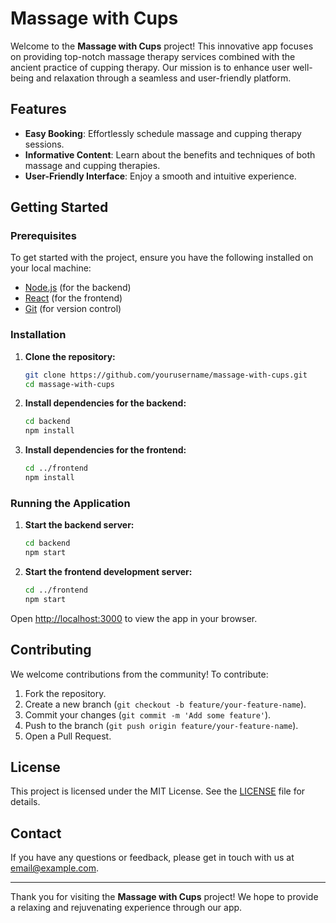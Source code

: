# Massage with Cups

Welcome to the **Massage with Cups** project! This innovative app focuses on providing top-notch massage therapy services combined with the ancient practice of cupping therapy. Our mission is to enhance user well-being and relaxation through a seamless and user-friendly platform.

## Features

- **Easy Booking**: Effortlessly schedule massage and cupping therapy sessions.
- **Informative Content**: Learn about the benefits and techniques of both massage and cupping therapies.
- **User-Friendly Interface**: Enjoy a smooth and intuitive experience.

## Getting Started

### Prerequisites

To get started with the project, ensure you have the following installed on your local machine:

- [Node.js](https://nodejs.org/) (for the backend)
- [React](https://reactjs.org/) (for the frontend)
- [Git](https://git-scm.com/) (for version control)

### Installation

1. **Clone the repository:**

    ```bash
    git clone https://github.com/yourusername/massage-with-cups.git
    cd massage-with-cups
    ```

2. **Install dependencies for the backend:**

    ```bash
    cd backend
    npm install
    ```

3. **Install dependencies for the frontend:**

    ```bash
    cd ../frontend
    npm install
    ```

### Running the Application

1. **Start the backend server:**

    ```bash
    cd backend
    npm start
    ```

2. **Start the frontend development server:**

    ```bash
    cd ../frontend
    npm start
    ```

Open [http://localhost:3000](http://localhost:3000) to view the app in your browser.

## Contributing

We welcome contributions from the community! To contribute:

1. Fork the repository.
2. Create a new branch (`git checkout -b feature/your-feature-name`).
3. Commit your changes (`git commit -m 'Add some feature'`).
4. Push to the branch (`git push origin feature/your-feature-name`).
5. Open a Pull Request.

## License

This project is licensed under the MIT License. See the [LICENSE](LICENSE) file for details.

## Contact

If you have any questions or feedback, please get in touch with us at [email@example.com](mailto:email@example.com).

---

Thank you for visiting the **Massage with Cups** project! We hope to provide a relaxing and rejuvenating experience through our app.
